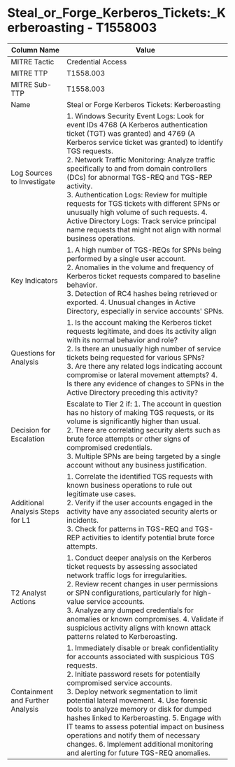 # Steal_or_Forge_Kerberos_Tickets:_Kerberoasting - T1558003

| Column Name | Value |
|-------------|-------|
| MITRE Tactic | Credential Access |
| MITRE TTP | T1558.003 |
| MITRE Sub-TTP | T1558.003 |
| Name | Steal or Forge Kerberos Tickets: Kerberoasting |
| Log Sources to Investigate | 1. Windows Security Event Logs: Look for event IDs 4768 (A Kerberos authentication ticket (TGT) was granted) and 4769 (A Kerberos service ticket was granted) to identify TGS requests.<br>2. Network Traffic Monitoring: Analyze traffic specifically to and from domain controllers (DCs) for abnormal TGS-REQ and TGS-REP activity.<br>3. Authentication Logs: Review for multiple requests for TGS tickets with different SPNs or unusually high volume of such requests. 4. Active Directory Logs: Track service principal name requests that might not align with normal business operations. |
| Key Indicators | 1. A high number of TGS-REQs for SPNs being performed by a single user account.<br>2. Anomalies in the volume and frequency of Kerberos ticket requests compared to baseline behavior.<br>3. Detection of RC4 hashes being retrieved or exported. 4. Unusual changes in Active Directory, especially in service accounts' SPNs. |
| Questions for Analysis | 1. Is the account making the Kerberos ticket requests legitimate, and does its activity align with its normal behavior and role?<br>2. Is there an unusually high number of service tickets being requested for various SPNs?<br>3. Are there any related logs indicating account compromise or lateral movement attempts? 4. Is there any evidence of changes to SPNs in the Active Directory preceding this activity? |
| Decision for Escalation | Escalate to Tier 2 if: 1. The account in question has no history of making TGS requests, or its volume is significantly higher than usual.<br>2. There are correlating security alerts such as brute force attempts or other signs of compromised credentials.<br>3. Multiple SPNs are being targeted by a single account without any business justification. |
| Additional Analysis Steps for L1 | 1. Correlate the identified TGS requests with known business operations to rule out legitimate use cases.<br>2. Verify if the user accounts engaged in the activity have any associated security alerts or incidents.<br>3. Check for patterns in TGS-REQ and TGS-REP activities to identify potential brute force attempts. |
| T2 Analyst Actions | 1. Conduct deeper analysis on the Kerberos ticket requests by assessing associated network traffic logs for irregularities.<br>2. Review recent changes in user permissions or SPN configurations, particularly for high-value service accounts.<br>3. Analyze any dumped credentials for anomalies or known compromises. 4. Validate if suspicious activity aligns with known attack patterns related to Kerberoasting. |
| Containment and Further Analysis | 1. Immediately disable or break confidentiality for accounts associated with suspicious TGS requests.<br>2. Initiate password resets for potentially compromised service accounts.<br>3. Deploy network segmentation to limit potential lateral movement. 4. Use forensic tools to analyze memory or disk for dumped hashes linked to Kerberoasting. 5. Engage with IT teams to assess potential impact on business operations and notify them of necessary changes. 6. Implement additional monitoring and alerting for future TGS-REQ anomalies. |
